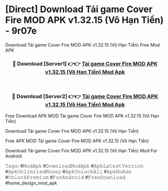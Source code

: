 # [Direct] Download Tải game Cover Fire MOD APK v1.32.15 (Vô Hạn Tiền) - 9r07e
Download Tải game Cover Fire MOD APK v1.32.15 (Vô Hạn Tiền) Free Mod APK

<div align="center">
<h3>🔴 Download [Server1] 👉👉 <a href="https://apk-comot.site?title=Tải_game_Cover_Fire_MOD_APK_v1.32.15_(Vô_Hạn_Tiền)">Tải game Cover Fire MOD APK v1.32.15 (Vô Hạn Tiền) Mod Apk</a></h3><br>

<h3>🔴 Download [Server2] 👉👉 <a href="https://apk-comot.site?title=Tải_game_Cover_Fire_MOD_APK_v1.32.15_(Vô_Hạn_Tiền)">Tải game Cover Fire MOD APK v1.32.15 (Vô Hạn Tiền) Mod Apk</a></h3>
</div>


Free Download APK MOD Tải game Cover Fire MOD APK v1.32.15 (Vô Hạn Tiền)

Download Tải game Cover Fire MOD APK v1.32.15 (Vô Hạn Tiền) 

Free APK MOD Tải game Cover Fire MOD APK v1.32.15 (Vô Hạn Tiền) 

Download Tải game Cover Fire MOD APK v1.32.15 (Vô Hạn Tiền) Mod For Android

𝚃𝚊𝚐𝚜: #𝙼𝚘𝚍𝙰𝚙𝚔 #𝙳𝚘𝚠𝚗𝚕𝚘𝚊𝚍𝙼𝚘𝚍𝙰𝚙𝚔 #𝙰𝚙𝚔𝙻𝚊𝚝𝚎𝚜𝚝𝚅𝚎𝚛𝚜𝚒𝚘𝚗 #𝙰𝚙𝚔𝚄𝚗𝚕𝚒𝚖𝚒𝚝𝚎𝚍𝙼𝚘𝚗𝚎𝚢 #𝙰𝚙𝚔𝚄𝚗𝚕𝚘𝚌𝚔𝙰𝚕𝚕 #𝙰𝚙𝚔𝙽𝚘𝙰𝚍𝚜 #𝚄𝚗𝚕𝚘𝚌𝚔𝙿𝚛𝚎𝚖𝚒𝚞𝚖 #𝙵𝚘𝚛𝙰𝚗𝚍𝚛𝚘𝚒𝚍 #𝙵𝚛𝚎𝚎𝙳𝚘𝚠𝚗𝚕𝚘𝚊𝚍 #home_design_mod_apk